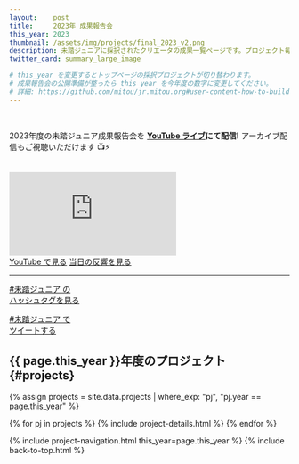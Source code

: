 ```yaml
---
layout:    post
title:     2023年 成果報告会
this_year: 2023
thumbnail: /assets/img/projects/final_2023_v2.png
description: 未踏ジュニアに採択されたクリエータの成果一覧ページです。プロジェクト毎の詳細も辿れるのでぜひチェックしてみてください！
twitter_card: summary_large_image

# this_year を変更するとトップページの採択プロジェクトが切り替わります。
# 成果報告会の公開準備が整ったら this_year を今年度の数字に変更してください。
# 詳細: https://github.com/mitou/jr.mitou.org#user-content-how-to-build-projects
---
```


<br>

<!-- 1. 最初に表示するサムネイル画像。日時と会場を画像に含める -->
<!--
<img src="/assets/img/spinner.svg" data-src="{{ page.thumbnail }}"
     alt="{{ page.this_year }}年度 未踏ジュニア成果報告会 サムネイル画像"
     class="project-thumbnail lazyload" width='100%' loading="lazy" />
-->


<!-- 2. 現地参加の申し込みが始まったら用意する -->
<!--
2023年度の未踏ジュニア成果報告会を**11月3日 (金曜・祝日) に東京大学で開催**します。今年は現地でデモ展示の時間なども用意する予定ですので、ぜひ現地までお越しいただけると幸いです。

<div class='flex'>
  <img src="/assets/img/spinner.svg" data-src="/assets/img/about_expenses.webp" alt="2023年度のクリエータの一部が Maker Faire Tokyo 2023 に出展している様子" class="top-img lazyload" loading="lazy">

  <a href="https://peatix.com/event/3690894/view" class="button">現地参加を申し込む</a>
</div>
-->


<!-- 3. ライブ配信 URL が決まったら、ページ冒頭に埋め込む -->

2023年度の未踏ジュニア成果報告会を **[YouTube ライブ](https://www.youtube.com/mitoujr)にて配信!** アーカイブ配信もご視聴いただけます 📺⚡️

<br>

<div class='youtube'>
  <iframe src="https://www.youtube.com/embed/scoDs7P3paI?list=PLNObH2jlC6lfjkMZAmRffPLGs_gFJOfGU&rel=0" title="{{ page.this_year }}年度 未踏ジュニア成果報告会" frameborder="0" allow="accelerometer; autoplay; clipboard-write; encrypted-media; gyroscope; picture-in-picture" allowfullscreen></iframe>
</div>

<div class='flex'>
  <a href="https://youtu.be/scoDs7P3paI?list=PLNObH2jlC6lfjkMZAmRffPLGs_gFJOfGU" class="button">YouTube で見る</a>
  <a href="https://togetter.com/li/2252240" class="button">当日の反響を見る</a>
</div>

<hr>

<div class='flex'>
  <a href="https://twitter.com/hashtag/未踏ジュニア" class="button">#未踏ジュニア の<br>ハッシュタグを見る</a>

  <a href="https://twitter.com/intent/tweet?hashtags=未踏ジュニア&url=https://jr.mitou.org/final&lang=jp&related=mitoujr" class="button">#未踏ジュニア で<br>ツイートする</a>
</div>

<!-- 4. タイムテーブルが決まったら入れる（当日まで。以降はコメントアウト） -->
<!--
## タイムテーブル {#timetable}

- 10:30 受付開始
- 11:00 - 11:10 ご案内
- 11:10 - 12:40 プレゼンテーション
  - [Voice Genius - AI x ゆっくり解説 (山本PJ)](/projects/2023/voice_genius)
  - [A9N: HALを用いて移植容易性を実現するマイクロカーネル (伊組PJ)](/projects/2023/a9n)
  - [AI 4コマメーカー (田中PJ)](/projects/2023/ai_4koma_maker)
  - [Be Free 話せない人が自由に会話できるアプリ(上田PJ)](/projects/2023/be_free)
  - [人名攻撃力表示装置(梅田三世(改)) (佐古PJ)](/projects/2023/umeda_sansei_kai)
  - [Hopefully Automatic Train Operation: 没入感を高める!? Nゲージ列車 全自動走行システム (柴田PJ)](/projects/2023/hato)
- 12:40 - 13:40 昼食休憩
- 13:40 - 16:10 プレゼンテーション
  - [ゼロから作るMotion Simulator (安枝PJ)](/projects/2023/motion_simulator)
  - [新型独立ステアリング機構の開発およびそれを用いたAGVの開発 (原PJ)](/projects/2023/bakusoku_agv)
  - [niwango.js - 動画のコメントでプログラミング可能なニワン語の実行エンジン (吉田PJ)](/projects/2023/niwangojs)
  - [Stask - 学生の課題進捗を助けるアプリ (丹下PJ)](/projects/2023/stask)
  - [Capitalens (小林PJ)](/projects/2023/capitalens)
  - [3Dプリンタで作る自作モーター (斎藤PJ)](/projects/2023/3d_printed_brushless_motor)
  - [Code Museum - 読むことだけに特化したソースコードエディタ (若狭PJ)](/projects/2023/code_museum)
  - [lescued - AIで好みの曲を生成するシステム (鶴田PJ)](/projects/2023/lescued)
- 16:10 -17:30 デモ・質疑応答
- 17:30 - 18:00 修了式
-->

<!--
<div class='flex'>
  <a class="button" href="https://www.google.com/calendar/render?action=TEMPLATE&text=2021年度未踏ジュニア成果報告会&dates=20211103T100000/20211103T180000&location=https://jr.mitou.org/final&trp=true&details=タイムテーブルなどはこちら: https://jr.mitou.org/final&trp=undefined&trp=true&sprop=https://jr.mitou.org/final">Google カレンダーに追加</a>
  
  <a class="button" href="https://fb.me/e/237iDG0Ne">Facebook イベント</a>

  <a href="https://www.youtube.com/playlist?list=PLNObH2jlC6ldtjWuPw3Cum2cjzglIU-wD" class="button">YouTube で見る</a>

  <a href="https://togetter.com/li/1968577" class="button">Twitter の反響を見る</a>
</div>
-->


## {{ page.this_year }}年度のプロジェクト {#projects}

{% assign projects = site.data.projects | where_exp: "pj", "pj.year == page.this_year" %}
<div class="projects flex">
  {% for pj in projects %}
    {% include project-details.html %}
  {% endfor %}
</div>

{% include project-navigation.html this_year=page.this_year %}
{% include back-to-top.html %}
